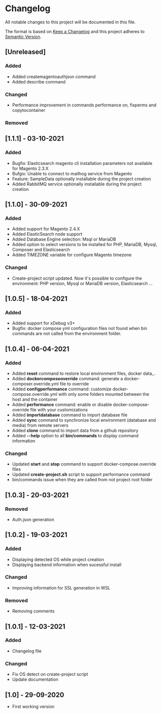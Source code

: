 # Changelog
All notable changes to this project will be documented in this file.

The format is based on [Keep a Changelog](http://keepachangelog.com/en/1.0.0/)
and this project adheres to [Semantic Version](http://semver.org/spec/v2.0.0.html).

## [Unreleased]
### Added
* Added createmagentoauthjson command
* Added describe command
### Changed
* Performance improvement in commands performance on, fixperms and copytocontainer
### Removed

## [1.1.1] - 03-10-2021
### Added
* Bugfix: Elasticsearch magento cli installation parameters not available for Magento 2.3.X
* Bufgix: Unable to connect to mailhog service from Magento  
* Feature: SampleData optionally installable during the project creation 
* Added RabbitMQ service optionally installable during the project creation

## [1.1.0] - 30-09-2021
### Added
* Added support for Magento 2.4.X
* Added ElasticSearch node support
* Added Database Engine selection: Msql or MariaDB
* Added option to select versions to be installed for PHP, MariaDB, Mysql, Composer and Elasticsearch
* Added TIMEZONE variable for configure Magento timezone 
### Changed
* Create-project script updated. Now it's possible to configure the environment: PHP version, Mysql or MariaDB version, Elasticsearch ...  

## [1.0.5] - 18-04-2021
### Added
* Added support for xDebug v3+
* Bugfix: docker compose yml configuration files not found when bin commands are not called from the environment folder.

## [1.0.4] - 06-04-2021
### Added
* Added **reset** command to restore local environment files, docker data,..
* Added **dockercomposeoverride** command: generate a docker-composer.override.yml file to override
* Added **configperformance** command: customize docker-compose.override.yml with only some folders mounted between the host and the container
* Added **performance** command: enable or disable docker-compose-override file with your customizations
* Added **importdatabase** command to import database file
* Added **sync** command to synchronize local environment (database and media) from remote servers
* Added **clone** command to import data from a github repository
* Added **--help** option to all **bin/commands** to display command information
### Changed
* Updated **start** and **stop** command to support docker-compose.override files
* Updated **create-project.sh** script to support performance command
* bin/commands issue when they are called from not project root folder

## [1.0.3] - 20-03-2021
### Removed
* Auth.json generation

## [1.0.2] - 19-03-2021
### Added
* Displaying detected OS while project creation
* Displaying backend information when sucessful install
### Changed
* Improving information for SSL generation in WSL
### Removed
* Removing comments

## [1.0.1] - 12-03-2021
### Added
* Changelog file
### Changed
* Fix OS detect on create-project script
* Update documentation
## [1.0] - 29-09-2020
* First working version
